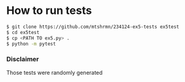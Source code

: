 # How to run tests

```sh
$ git clone https://github.com/mtshrmn/234124-ex5-tests ex5test
$ cd ex5test
$ cp <PATH TO ex5.py> .
$ python -m pytest
```

### Disclaimer
Those tests were randomly generated
